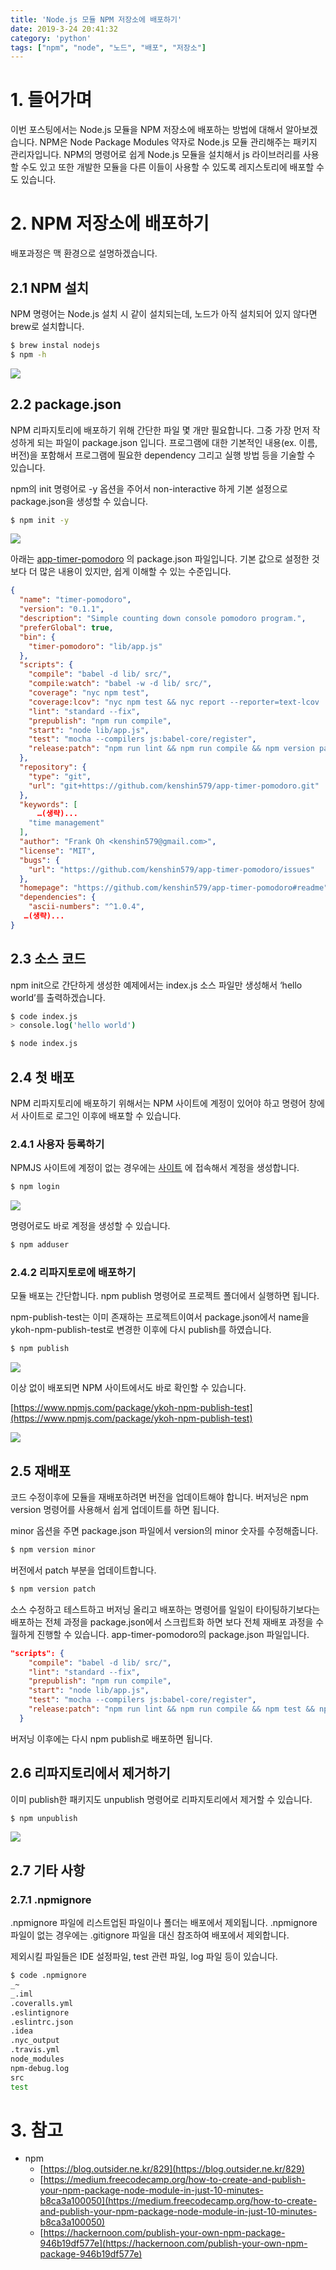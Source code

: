 ```yaml
---
title: 'Node.js 모듈 NPM 저장소에 배포하기'
date: 2019-3-24 20:41:32
category: 'python'
tags: ["npm", "node", "노드", "배포", "저장소"]
---
```


# 1. 들어가며

이번 포스팅에서는 Node.js 모듈을 NPM 저장소에 배포하는 방법에 대해서 알아보겠습니다. NPM은 Node Package Modules 약자로 Node.js 모듈 관리해주는 패키지 관리자입니다.
NPM의 명령어로 쉽게 Node.js 모듈을 설치해서 js 라이브러리를 사용할 수도 있고 또한 개발한 모듈을 다른 이들이 사용할 수 있도록 레지스토리에 배포할 수도 있습니다.

# 2. NPM 저장소에 배포하기

배포과정은 맥 환경으로 설명하겠습니다.

## 2.1 NPM 설치

NPM 명령어는 Node.js 설치 시 같이 설치되는데, 노드가 아직 설치되어 있지 않다면 brew로 설치합니다.

```bash
$ brew instal nodejs
$ npm -h
```

![](images/20190324/image_4.png)

## 2.2 package.json

NPM 리파지토리에 배포하기 위해 간단한 파일 몇 개만 필요합니다. 그중 가장 먼저 작성하게 되는 파일이 package.json 입니다. 프로그램에 대한 기본적인 내용(ex. 이름, 버전)을 포함해서 프로그램에 필요한 dependency 그리고 실행 방법 등을 기술할 수 있습니다.

npm의 init 명령어로 -y 옵션을 주어서 non-interactive 하게 기본 설정으로 package.json을 생성할 수 있습니다.

```bash
$ npm init -y
```

![](images/20190324/image_2.png)

아래는 [app-timer-pomodoro](https://github.com/kenshin579/app-timer-pomodoro) 의 package.json 파일입니다. 기본 값으로 설정한 것보다 더 많은 내용이 있지만, 쉽게 이해할 수 있는 수준입니다.

```json
{
  "name": "timer-pomodoro",
  "version": "0.1.1",
  "description": "Simple counting down console pomodoro program.",
  "preferGlobal": true,
  "bin": {
    "timer-pomodoro": "lib/app.js"
  },
  "scripts": {
    "compile": "babel -d lib/ src/",
    "compile:watch": "babel -w -d lib/ src/",
    "coverage": "nyc npm test",
    "coverage:lcov": "nyc npm test && nyc report --reporter=text-lcov | coveralls",
    "lint": "standard --fix",
    "prepublish": "npm run compile",
    "start": "node lib/app.js",
    "test": "mocha --compilers js:babel-core/register",
    "release:patch": "npm run lint && npm run compile && npm version patch && npm publish"
  },
  "repository": {
    "type": "git",
    "url": "git+https://github.com/kenshin579/app-timer-pomodoro.git"
  },
  "keywords": [
      …(생략)...
    "time management"
  ],
  "author": "Frank Oh <kenshin579@gmail.com>",
  "license": "MIT",
  "bugs": {
    "url": "https://github.com/kenshin579/app-timer-pomodoro/issues"
  },
  "homepage": "https://github.com/kenshin579/app-timer-pomodoro#readme",
  "dependencies": {
    "ascii-numbers": "^1.0.4",
   …(생략)...
}
```

## 2.3 소스 코드

npm init으로 간단하게 생성한 예제에서는 index.js 소스 파일만 생성해서 ‘hello world’를 출력하겠습니다.

```bash
$ code index.js
> console.log('hello world')

$ node index.js
```

## 2.4 첫 배포

NPM 리파지토리에 배포하기 위해서는 NPM 사이트에 계정이 있어야 하고 명령어 창에서 사이트로 로그인 이후에 배포할 수 있습니다.

### 2.4.1 사용자 등록하기

NPMJS 사이트에 계정이 없는 경우에는 [사이트](https://www.npmjs.com/) 에 접속해서 계정을 생성합니다.

```bash
$ npm login
```

![](images/20190324/image_5.png)

명령어로도 바로 계정을 생성할 수 있습니다.

```bash
$ npm adduser
```

### 2.4.2 리파지토로에 배포하기

모듈 배포는 간단합니다. npm publish 명령어로 프로젝트 폴더에서 실행하면 됩니다.

npm-publish-test는 이미 존재하는 프로젝트이여서 package.json에서 name을 ykoh-npm-publish-test로 변경한 이후에 다시 publish를 하였습니다.

```bash
$ npm publish
```

![](images/20190324/image_1.png)

이상 없이 배포되면 NPM 사이트에서도 바로 확인할 수 있습니다.

[https://www.npmjs.com/package/ykoh-npm-publish-test](https://www.npmjs.com/package/ykoh-npm-publish-test)

![](images/20190324/image_3.png)

## 2.5 재배포

코드 수정이후에 모듈을 재배포하려면 버전을 업데이트해야 합니다. 버저닝은 npm version 명령어를 사용해서 쉽게 업데이트를 하면 됩니다.

minor 옵션을 주면 package.json 파일에서 version의 minor 숫자를 수정해줍니다.

```bash
$ npm version minor
```

버전에서 patch 부분을 업데이트합니다.

```bash
$ npm version patch
```

소스 수정하고 테스트하고 버저닝 올리고 배포하는 명령어를 일일이 타이팅하기보다는 배포하는 전체 과정을 package.json에서 스크립트화 하면 보다 전체 재배포 과정을 수월하게 진행할 수 있습니다. app-timer-pomodoro의 package.json 파일입니다.

```json
"scripts": {
    "compile": "babel -d lib/ src/",
    "lint": "standard --fix",
    "prepublish": "npm run compile",
    "start": "node lib/app.js",
    "test": "mocha --compilers js:babel-core/register",
    "release:patch": "npm run lint && npm run compile && npm test && npm version patch && npm publish"
  }
```

버저닝 이후에는 다시 npm publish로 배포하면 됩니다.

## 2.6 리파지토리에서 제거하기

이미 publish한 패키지도 unpublish 명령어로 리파지토리에서 제거할 수 있습니다.

```bash
$ npm unpublish
```

![](images/20190324/image_6.png)

## 2.7 기타 사항

### 2.7.1 .npmignore

.npmignore 파일에 리스트업된 파일이나 폴더는 배포에서 제외됩니다. .npmignore 파일이 없는 경우에는 .gitignore 파일을 대신 참조하여 배포에서 제외합니다.

제외시킬 파일들은 IDE 설정파일, test 관련 파일, log 파일 등이 있습니다.

```bash
$ code .npmignore
_~
_.iml
.coveralls.yml
.eslintignore
.eslintrc.json
.idea
.nyc_output
.travis.yml
node_modules
npm-debug.log
src
test
```

# 3. 참고

- npm
  - [https://blog.outsider.ne.kr/829](https://blog.outsider.ne.kr/829)
  - [https://medium.freecodecamp.org/how-to-create-and-publish-your-npm-package-node-module-in-just-10-minutes-b8ca3a100050](https://medium.freecodecamp.org/how-to-create-and-publish-your-npm-package-node-module-in-just-10-minutes-b8ca3a100050) 
  - [https://hackernoon.com/publish-your-own-npm-package-946b19df577e](https://hackernoon.com/publish-your-own-npm-package-946b19df577e)
